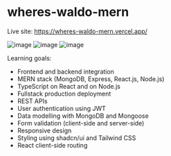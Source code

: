 # wheres-waldo-mern

Live site: https://wheres-waldo-mern.vercel.app/

![image](https://github.com/vincentanu04/wheres-waldo-mern/assets/121442433/07ef580d-5880-4a08-8a53-4559e7bac985)
![image](https://github.com/vincentanu04/wheres-waldo-mern/assets/121442433/9ada09a2-fe55-4c72-ae13-29a8b40d0b32)
![image](https://github.com/vincentanu04/wheres-waldo-mern/assets/121442433/40b7acf7-ca4d-4668-a027-40577b16979a)

Learning goals:

- Frontend and backend integration
- MERN stack (MongoDB, Express, React.js, Node.js)
- TypeScript on React and on Node.js
- Fullstack production deployment
- REST APIs
- User authentication using JWT
- Data modelling with MongoDB and Mongoose
- Form validation (client-side and server-side)
- Responsive design
- Styling using shadcn/ui and Tailwind CSS
- React client-side routing
